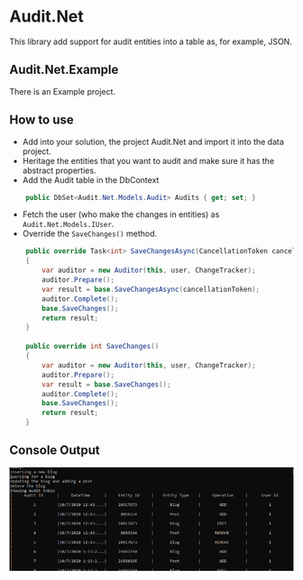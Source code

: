 # Audit.Net

This library add support for audit entities into a table as, for example, JSON.

## Audit.Net.Example
There is an Example project.

## How to use
 - Add into your solution, the project Audit.Net and import it into the data project.
 - Heritage the entities that you want to audit and make sure it has the abstract properties.
 - Add the Audit table in the DbContext
```C#
    public DbSet<Audit.Net.Models.Audit> Audits { get; set; }
```
- Fetch the user (who make the changes in entities) as `Audit.Net.Models.IUser`.
- Override the `SaveChanges()` method.
```C#
    public override Task<int> SaveChangesAsync(CancellationToken cancellationToken = default)
    {
        var auditor = new Auditor(this, user, ChangeTracker);
        auditor.Prepare();
        var result = base.SaveChangesAsync(cancellationToken);
        auditor.Complete();
        base.SaveChanges();
        return result;
    }

    public override int SaveChanges()
    {
        var auditor = new Auditor(this, user, ChangeTracker);
        auditor.Prepare();
        var result = base.SaveChanges();
        auditor.Complete();
        base.SaveChanges();
        return result;
    }
```
## Console Output
[![](./example.png)]()
